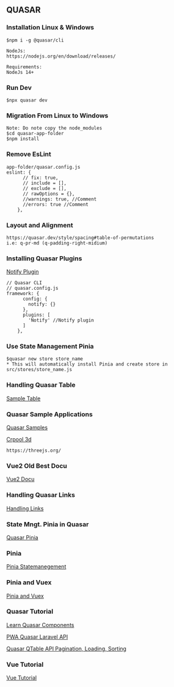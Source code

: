 ## QUASAR

### Installation Linux & Windows
```
$npm i -g @quasar/cli

NodeJs:
https://nodejs.org/en/download/releases/

Requirements:
NodeJs 14+
```

### Run Dev
```
$npx quasar dev
```

### Migration From Linux to Windows
```
Note: Do note copy the node_modules
$cd quasar-app-folder
$npm install
```
### Remove EsLint 
```
app-folder/quasar.config.js
eslint: {
      // fix: true,
      // include = [],
      // exclude = [],
      // rawOptions = {},
      //warnings: true, //Comment
      //errors: true //Comment
    },
```
### Layout and Alignment
```
https://quasar.dev/style/spacing#table-of-permutations
i.e: q-pr-md (q-padding-right-midium)
```
### Installing Quasar Plugins
[Notify Plugin](https://quasar.dev/quasar-plugins/notify#introduction)
```
// Quasar CLI
// quasar.config.js
framework: {
      config: {
        notify: {}
      },
      plugins: [
        'Notify' //Notify plugin
      ]
    },
```
### Use State Management Pinia
```
$quasar new store store_name
* This will automatically install Pinia and create store in src/stores/store_name.js
```
### Handling Quasar Table
[Sample Table](https://codepen.io/mickey58/pen/eYYVqWv)

### Quasar Sample Applications
[Quasar Samples](https://github.com/quasarframework/quasar-awesome)

[Crpool 3d](https://carpol.picktype.com/v/truck#0ae093d8-39d9-4b01-81df-303161d33158)
```
https://threejs.org/
```
### Vue2 Old Best Docu
[Vue2 Docu](https://v2.vuejs.org/v2/api/#watch)
### Handling Quasar Links
[Handling Links](https://quasar.dev/vue-components/button?search=1&test=1#Handling-links)
### State Mngt. Pinia in Quasar
[Quasar Pinia](https://quasar.dev/quasar-cli-webpack/state-management-with-pinia)
### Pinia
[Pinia Statemanegement](https://pinia.vuejs.org/core-concepts/#setup-stores)
### Pinia and Vuex
[Pinia and Vuex](https://blog.logrocket.com/complex-vue-3-state-management-pinia/#configuring-the-router)
### Quasar Tutorial
[Learn Quasar Components](https://www.youtube.com/playlist?list=PLFZAa7EupbB7xC-C0YwYk7aXIAbHYX1Xl)

[PWA Quasar Laravel API](https://www.youtube.com/playlist?list=PL3pX4NAc7vJswKOWNO2kVobd-b2RiOOlY)

[Quasar QTable API Pagination, Loading, Sorting](https://www.youtube.com/watch?v=jnwdEtrdRuI)
### Vue Tutorial
[Vue Tutorial](https://vuejs.org/examples/#hello-world)

